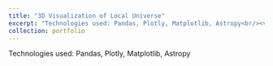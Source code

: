 ```yaml
---
title: "3D Visualization of Local Universe"
excerpt: "Technologies used: Pandas, Plotly, Matplotlib, Astropy<br/><video src="files/my_plot_3d.webm"></video>
collection: portfolio
---
```


Technologies used: Pandas, Plotly, Matplotlib, Astropy
